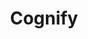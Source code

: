 ---
type: project
title: Cognify
description: 'Education app using a stochastic shortest path algorithm for optimizing spaced repetition scheduling'
---